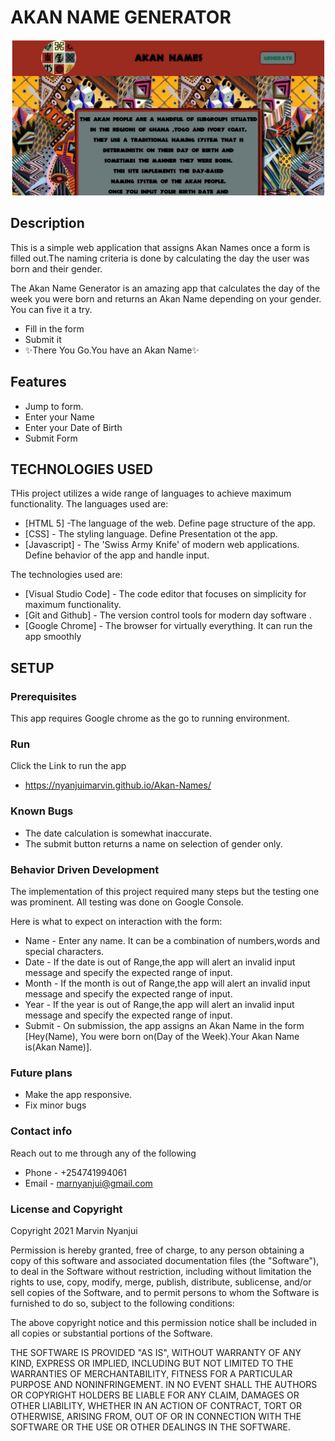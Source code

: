 # AKAN NAME GENERATOR

![ScreenShot](images/screen1.png)

## Description
This is a simple web application that assigns Akan Names once a form is filled out.The naming criteria is done by calculating the day the user was born and their gender.

The Akan Name Generator is an amazing app that calculates the day of the week you were born and returns an Akan Name depending on your gender.
You can five it a try.

- Fill in the form
- Submit it
- ✨There You Go.You have an Akan Name✨

## Features
- Jump to form.
- Enter your Name
- Enter your Date of Birth
- Submit Form

## TECHNOLOGIES USED

THis project utilizes a wide range of languages to achieve maximum functionality.
The languages used are:

- [HTML 5] -The language of the web. Define page structure of the app.
- [CSS] - The styling language. Define Presentation ot the app.
- [Javascript] - The 'Swiss Army Knife' of modern web applications. Define behavior of the app and handle input.

The technologies used are:

- [Visual Studio Code] - The code editor that focuses on simplicity for maximum functionality.
- [Git and Github] - The version control tools for modern day software .
- [Google Chrome] - The browser for virtually everything. It can run the app smoothly


## SETUP

### Prerequisites

This app requires Google chrome as the go to running environment.

### Run

Click the Link to run the app
- https://nyanjuimarvin.github.io/Akan-Names/


### Known Bugs
- The date calculation is somewhat inaccurate.
- The submit button returns a name on selection of gender only.

### Behavior Driven Development
The implementation of this project required many steps but the testing one was prominent. All testing was done on Google Console.

Here is what to expect on interaction with the form:
- Name - Enter any name. It can be a combination of numbers,words and special characters.
- Date - If the date is out of Range,the app will alert an invalid input message and specify the expected range of input.
- Month - If the month is out of Range,the app will alert an invalid input message and specify the expected range of input.
- Year - If the year is out of Range,the app will alert an invalid input message and specify the expected range of input.
- Submit - On submission, the app assigns an Akan Name in the form [Hey(Name), You were born on(Day of the Week).Your Akan Name is(Akan Name)].

### Future plans
- Make the app responsive.
- Fix minor bugs

### Contact info
Reach out to me through any of the following
- Phone - +254741994061
- Email - marnyanjui@gmail.com

### License and Copyright
Copyright 2021 Marvin Nyanjui

Permission is hereby granted, free of charge, to any person obtaining a copy of this software and associated documentation files (the "Software"), to deal in the Software without restriction, including without limitation the rights to use, copy, modify, merge, publish, distribute, sublicense, and/or sell copies of the Software, and to permit persons to whom the Software is furnished to do so, subject to the following conditions:

The above copyright notice and this permission notice shall be included in all copies or substantial portions of the Software.

THE SOFTWARE IS PROVIDED "AS IS", WITHOUT WARRANTY OF ANY KIND, EXPRESS OR IMPLIED, INCLUDING BUT NOT LIMITED TO THE WARRANTIES OF MERCHANTABILITY, FITNESS FOR A PARTICULAR PURPOSE AND NONINFRINGEMENT. IN NO EVENT SHALL THE AUTHORS OR COPYRIGHT HOLDERS BE LIABLE FOR ANY CLAIM, DAMAGES OR OTHER LIABILITY, WHETHER IN AN ACTION OF CONTRACT, TORT OR OTHERWISE, ARISING FROM, OUT OF OR IN CONNECTION WITH THE SOFTWARE OR THE USE OR OTHER DEALINGS IN THE SOFTWARE.